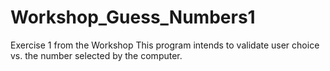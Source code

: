 # Workshop_Guess_Numbers1
Exercise 1 from the Workshop
This program intends to validate user choice vs. the number selected by the computer.
